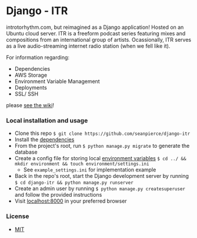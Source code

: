 # Django - ITR

introtorhythm.com, but reimagined as a Django application! Hosted on an Ubuntu cloud server. ITR is a freeform podcast series featuring mixes and compositions from an international group of artists. Ocassionally, ITR serves as a live audio-streaming internet radio station (when we fell like it).

For information regarding:

* Dependencies
* AWS Storage
* Environment Variable Management
* Deployments
* SSL/ SSH

please [see the wiki](https://github.com/seanpierce/introtorhythm.com/wiki)!

### Local installation and usage

-   Clone this repo `$ git clone https://github.com/seanpierce/django-itr`
-   Install the [dependencies](https://github.com/seanpierce/introtorhythm.com/wiki/Dependencies)
-   From the project's root, run `$ python manage.py migrate` to generate the database
-   Create a config file for storing local [environment variables](https://github.com/seanpierce/introtorhythm.com/wiki/Environment-Variables) `$ cd ../ && mkdir environment && touch environment/settings.ini`
	-   See `example_settings.ini` for implementation example
-   Back in the repo's root, start the Django development server by running `$ cd django-itr && python manage.py runserver`
-   Create an admin user by running `$ python manage.py createsuperuser` and follow the provided instructions
-   Visit <a href="http://localhost:8000/">localhost:8000</a> in your preferred browser

### License
* [MIT](https://raw.githubusercontent.com/seanpierce/introtorhythm.com/master/LICENSE)
